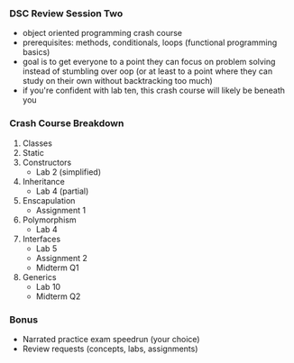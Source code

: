 ### DSC Review Session Two
- object oriented programming crash course
- prerequisites: methods, conditionals, loops (functional programming basics)
- goal is to get everyone to a point they can focus on problem solving instead of stumbling over oop (or at least to a point where they can study on their own without backtracking too much)
- if you're confident with lab ten, this crash course will likely be beneath you

### Crash Course Breakdown
1. Classes
2. Static
3. Constructors
	- Lab 2 (simplified)
4. Inheritance
	- Lab 4 (partial)
5. Enscapulation
	- Assignment 1
6. Polymorphism
	 - Lab 4
7. Interfaces
	- Lab 5
	- Assignment 2
	- Midterm Q1
8. Generics
	- Lab 10
	- Midterm Q2

### Bonus
- Narrated practice exam speedrun (your choice)
- Review requests (concepts, labs, assignments)
